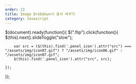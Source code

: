 ```yaml
---
order: 13
title: Image Drobdown시 표시 바꾸기
category: Javascript
---
```


$(document).ready(function(){
    $(".flip").click(function(){
        $(this).next().slideToggle("slow");
        
        var src = ($(this).find('.penel_icon').attr("src") === "/assets/img/icon07.gif") ? "/assets/img/icon06.gif" : "/assets/img/icon07.gif";
        $(this).find('.penel_icon').attr("src", src); 

    });
});

